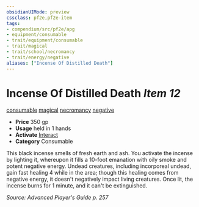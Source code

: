 ```yaml
---
obsidianUIMode: preview
cssclass: pf2e,pf2e-item
tags:
- compendium/src/pf2e/apg
- equipment/consumable
- trait/equipment/consumable
- trait/magical
- trait/school/necromancy
- trait/energy/negative
aliases: ["Incense Of Distilled Death"]
---
```

# Incense Of Distilled Death *Item 12*  
[consumable](consumable.md)  [magical](magical.md)  [necromancy](necromancy.md)  [negative](negative.md)  

- **Price** 350 gp
- **Usage** held in 1 hands
- **Activate** [Interact](interact.md)
- **Category** Consumable

This black incense smells of fresh earth and ash. You activate the incense by lighting it, whereupon it fills a 10-foot emanation with oily smoke and potent negative energy. Undead creatures, including incorporeal undead, gain fast healing 4 while in the area; though this healing comes from negative energy, it doesn't negatively impact living creatures. Once lit, the incense burns for 1 minute, and it can't be extinguished.

*Source: Advanced Player's Guide p. 257*